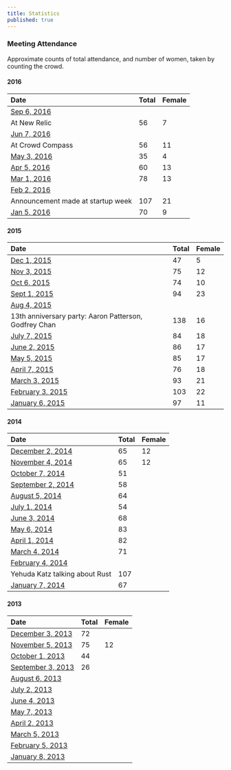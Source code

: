 ```yaml
---
title: Statistics
published: true
---
```


### Meeting Attendance

Approximate counts of total attendance, and number of women, taken by counting the crowd.

#### 2016

|Date|Total|Female|
|:---|:----|:-----|
|[Sep 6, 2016](http://calagator.org/events/1250470641)
 At New Relic|56|7|
|[Jun 7, 2016](http://calagator.org/events/1250469629)
 At Crowd Compass|56|11|
|[May 3, 2016](http://calagator.org/events/1250469628)|35|4|
|[Apr 5, 2016](http://calagator.org/events/1250469627)|60|13|
|[Mar 1, 2016](http://calagator.org/events/1250469533)|78|13|
|[Feb 2, 2016](http://calagator.org/events/1250469356)
 Announcement made at startup week|107|21|
|[Jan 5, 2016](http://calagator.org/events/1250469355)|70|9|

#### 2015

|Date|Total|Female|
|:---|:----|:-----|
|[Dec 1, 2015](http://calagator.org/events/1250469003)|47|5|
|[Nov 3, 2015](http://calagator.org/events/1250468803)|75|12|
|[Oct 6, 2015](http://calagator.org/events/1250468744)|74|10|
|[Sept 1, 2015](http://calagator.org/events/1250468544)|94|23|
|[Aug 4, 2015](http://calagator.org/events/1250468447)
 13th anniversary party: Aaron Patterson, Godfrey Chan|138|16|
|[July 7, 2015](http://calagator.org/events/1250468193)|84|18|
|[June 2, 2015](http://calagator.org/events/1250468192)|86|17|
|[May 5, 2015](http://calagator.org/events/1250467772)|85|17|
|[April 7, 2015](http://calagator.org/events/1250467699)|76|18|
|[March 3, 2015](http://calagator.org/events/1250467567)|93|21|
|[February 3, 2015](http://calagator.org/events/1250467426)|103|22|
|[January 6, 2015](http://calagator.org/events/1250467266)|97|11|

#### 2014

|Date|Total|Female|
|:---|:----|:-----|
|[December 2, 2014](http://calagator.org/events/1250467155)|65|12|
|[November 4, 2014](http://calagator.org/events/1250467092)|65|12|
|[October 7, 2014](http://calagator.org/events/1250466798)|51||
|[September 2, 2014](http://calagator.org/events/1250466630)|58||
|[August 5, 2014](http://calagator.org/events/1250466433)|64||
|[July 1, 2014](http://calagator.org/events/1250466174)|54||
|[June 3, 2014](http://calagator.org/events/1250466090)|68||
|[May 6, 2014](http://calagator.org/events/1250465823)|83||
|[April 1, 2014](http://calagator.org/events/1250465761)|82||
|[March 4, 2014](http://calagator.org/events/1250465650)|71||
|[February 4, 2014](http://calagator.org/events/1250465431)
 Yehuda Katz talking about Rust|107||
|[January 7, 2014](http://calagator.org/events/1250465269)|67||

#### 2013

|Date|Total|Female|
|:---|:----|:-----|
|[December 3, 2013](http://calagator.org/events/1250465180)|72||
|[November 5, 2013](http://calagator.org/events/1250464907)|75|12|
|[October 1, 2013](http://calagator.org/events/1250464748)|44||
|[September 3, 2013](http://calagator.org/events/1250464442)|26||
|[August 6, 2013](http://calagator.org/events/1250464441)|||
|[July 2, 2013](http://calagator.org/events/1250464346)|||
|[June 4, 2013](http://calagator.org/events/1250463996)|||
|[May 7, 2013](http://calagator.org/events/1250463895)|||
|[April 2, 2013](http://calagator.org/events/1250463640)|||
|[March 5, 2013](http://calagator.org/events/1250463148)|||
|[February 5, 2013](http://calagator.org/events/1250463147)|||
|[January 8, 2013](http://calagator.org/events/1250463241)|||

